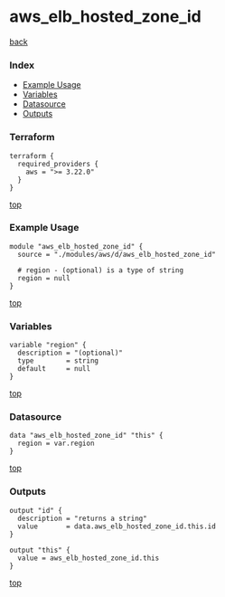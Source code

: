 # aws_elb_hosted_zone_id
[back](../aws.md)
### Index
- [Example Usage](#example-usage)
- [Variables](#variables)
- [Datasource](#datasource)
- [Outputs](#outputs)
### Terraform
```hcl
terraform {
  required_providers {
    aws = ">= 3.22.0"
  }
}
```
[top](#index)
### Example Usage
```hcl
module "aws_elb_hosted_zone_id" {
  source = "./modules/aws/d/aws_elb_hosted_zone_id"

  # region - (optional) is a type of string
  region = null
}
```
[top](#index)
### Variables
```hcl
variable "region" {
  description = "(optional)"
  type        = string
  default     = null
}
```
[top](#index)

### Datasource
```hcl
data "aws_elb_hosted_zone_id" "this" {
  region = var.region
}
```
[top](#index)
### Outputs
```hcl
output "id" {
  description = "returns a string"
  value       = data.aws_elb_hosted_zone_id.this.id
}

output "this" {
  value = aws_elb_hosted_zone_id.this
}
```
[top](#index)
